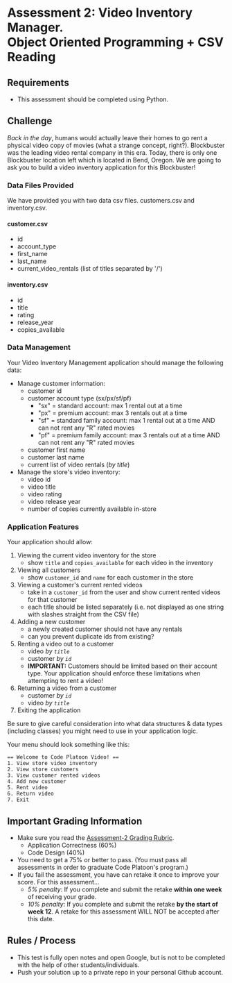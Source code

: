 # Assessment 2: Video Inventory Manager.  <br>Object Oriented Programming + CSV Reading


## Requirements
- This assessment should be completed using Python.

## Challenge
*Back in the day*, humans would actually leave their homes to go rent a physical video copy of movies (what a strange concept, right?). Blockbuster was the leading video rental company in this era. Today, there is only one Blockbuster location left which is located in Bend, Oregon. We are going to ask you to build a video inventory application for this Blockbuster!

### Data Files Provided
 We have provided you with two data csv files. customers.csv and inventory.csv.

#### customer.csv
- id
- account_type 
- first_name 
- last_name 
- current_video_rentals (list of titles separated by '/')

#### inventory.csv
- id 
- title 
- rating 
- release_year 
- copies_available 

### Data Management
Your Video Inventory Management application should manage the following data:

- Manage customer information:
  - customer id
  - customer account type (sx/px/sf/pf)
    - "sx" = standard account: max 1 rental out at a time
    - "px" = premium account: max 3 rentals out at a time
    - "sf" = standard family account: max 1 rental out at a time AND can not rent any "R" rated movies
    - "pf" = premium family account: max 3 rentals out at a time AND can not rent any "R" rated movies   
  - customer first name
  - customer last name 
  - current list of video rentals (*by title*)
- Manage the store's video inventory:
  - video id
  - video title
  - video rating
  - video release year
  - number of copies currently available in-store
  
### Application Features
Your application should allow:
1. Viewing the current video inventory for the store
    - show `title` and `copies_available` for each video in the inventory
2. Viewing all customers
    - show `customer_id` and `name` for each customer in the store
3. Viewing a customer's current rented videos
    - take in a `customer_id` from the user and show current rented videos for that customer
    - each title should be listed separately (i.e. not displayed as one string with slashes straight from the CSV file)
4. Adding a new customer
    - a newly created customer should not have any rentals 
    - can you prevent duplicate ids from existing?
5. Renting a video out to a customer
    - video *by `title`*
    - customer *by `id`*
    - **IMPORTANT:** Customers should be limited based on their account type. Your application should enforce these limitations when attempting to rent a video!
6. Returning a video from a customer
    - customer *by `id`*
    - video *by `title`*
7. Exiting the application

Be sure to give careful consideration into what data structures & data types (including classes) you might need to use in your application logic. 

Your menu should look something like this: 
```
== Welcome to Code Platoon Video! ==
1. View store video inventory
2. View store customers
3. View customer rented videos
4. Add new customer
5. Rent video
6. Return video
7. Exit
```

## Important Grading Information
- Make sure you read the [Assessment-2 Grading Rubric](https://docs.google.com/spreadsheets/d/1AlAQukmB3SS7IyW2hu0zY-9RaQnHY3lLeTi2O1fUb30/edit?usp=sharing).
  - Application Correctness (60%)
  - Code Design (40%)
- You need to get a 75% or better to pass. (You must pass all assessments in order to graduate Code Platoon's program.)
- If you fail the assessment, you have can retake it once to improve your score. For this assessment... 
  - *5% penalty*: If you complete and submit the retake **within one week** of receiving your grade. 
  - *10% penalty*: If you complete and submit the retake **by the start of week 12**. A retake for this assessment WILL NOT be accepted after this date.

## Rules / Process
- This test is fully open notes and open Google, but is not to be completed with the help of other students/individuals.
- Push your solution up to a private repo in your personal Github account.
